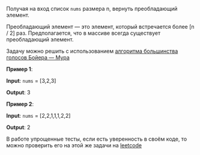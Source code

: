 Получая на вход список `nums` размера n, вернуть преобладающий элемент.

Преобладающий элемент — это элемент, который встречается более [n / 2] раз. 
Предполагается, что в массиве всегда существует преобладающий элемент.

Задачу можно решить с использованием [алгоритма большинства голосов Бойера — Мура](https://ru.wikipedia.org/wiki/%D0%90%D0%BB%D0%B3%D0%BE%D1%80%D0%B8%D1%82%D0%BC_%D0%B1%D0%BE%D0%BB%D1%8C%D1%88%D0%B8%D0%BD%D1%81%D1%82%D0%B2%D0%B0_%D0%B3%D0%BE%D0%BB%D0%BE%D1%81%D0%BE%D0%B2_%D0%91%D0%BE%D0%B9%D0%B5%D1%80%D0%B0_%E2%80%94_%D0%9C%D1%83%D1%80%D0%B0)

**Пример 1**:

**Input**: `nums` = [3,2,3]

**Output**: 3

**Пример 2**:

**Input**: `nums` = [2,2,1,1,1,2,2]

**Output**: 2

В работе упрощенные тесты, если есть уверенность в своём коде, то можно проверить его на этой же задачи на [leetcode](https://leetcode.com/problems/majority-element/)